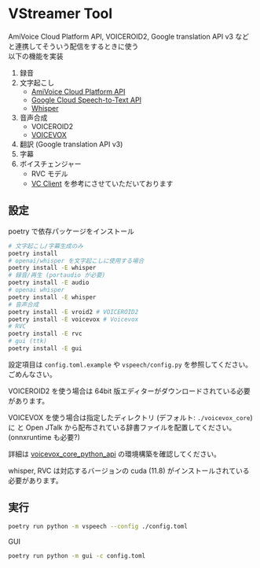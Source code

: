 # VStreamer Tool

AmiVoice Cloud Platform API, VOICEROID2, Google translation API v3 などと連携してそういう配信をするときに使う  
以下の機能を実装

1. 録音
2. 文字起こし
    - [AmiVoice Cloud Platform API](https://acp.amivoice.com/)
    - [Google Cloud Speech-to-Text API](https://cloud.google.com/speech-to-text?hl=ja)
    - [Whisper](https://github.com/openai/whisper)
3. 音声合成
    - VOICEROID2
    - [VOICEVOX](https://github.com/VOICEVOX/voicevox_core)
4. 翻訳 (Google translation API v3)
5. 字幕
6. ボイスチェンジャー
    - RVC モデル
    - [VC Client](https://github.com/w-okada/voice-changer) を参考にさせていただいております

## 設定

poetry で依存パッケージをインストール

```sh
# 文字起こし/字幕生成のみ
poetry install
# openai/whisper を文字起こしに使用する場合
poetry install -E whisper
# 録音/再生 (portaudio が必要)
poetry install -E audio
# openai whisper
poetry install -E whisper
# 音声合成
poetry install -E vroid2 # VOICEROID2
poetry install -E voicevox # Voicevox
# RVC
poetry install -E rvc
# gui (ttk)
poetry install -E gui
```

設定項目は `config.toml.example` や `vspeech/config.py` を参照してください。ごめんなさい。

VOICEROID2 を使う場合は 64bit 版エディターがダウンロードされている必要があります。

VOICEVOX を使う場合は指定したディレクトリ (デフォルト: `./voicevox_core`) に  と Open JTalk から配布されている辞書ファイルを配置してください。(onnxruntime も必要?)

詳細は [voicevox_core_python_api](https://github.com/VOICEVOX/voicevox_core/tree/0.14.1/crates/voicevox_core_python_api) の環境構築を確認してください。

whisper, RVC は対応するバージョンの cuda (11.8) がインストールされている必要があります。

## 実行

```sh
poetry run python -m vspeech --config ./config.toml
```

GUI

```sh
poetry run python -m gui -c config.toml
```
